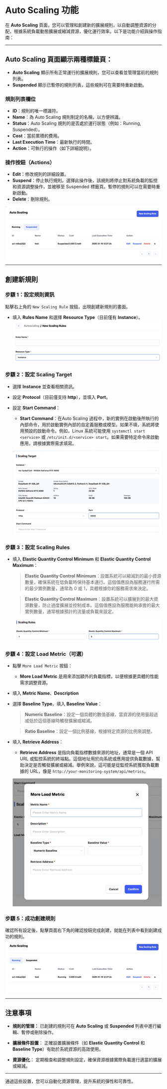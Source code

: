 # Auto Scaling 功能

在 **Auto Scaling** 頁面，您可以管理和創建新的擴展規則，以自動調整資源的分配，根據系統負載動態擴展或縮減資源，優化運行效率。以下是功能介紹與操作指南：

---

## **Auto Scaling** 頁面顯示兩種標籤頁：

- **Auto Scaling** 顯示所有正常運行的擴展規則，您可以查看並管理當前的規則列表。
- **Suspended** 顯示已暫停的規則列表，這些規則可在需要時重新啟動。

### **規則列表欄位**

- **ID**：規則的唯一標識符。
- **Name**：為 Auto Scaling 規則制定的名稱，以方便辨識。
- **Status**：Auto Scaling 規則的是否處於運行狀態（例如：Running, Suspended）。
- **Cost**：當前累積的費用。
- **Last Execution Time**：最新執行的時間。
- **Action**：可執行的操作（如下詳細說明）。

### **操作按鈕（Actions）**

- **Edit**：修改規則的詳細設置。
- **Suspend**：停止執行規則。選擇此操作後，該規則將停止對系統負載的監控和資源調整操作，並被移至 Suspended 標籤頁。暫停的規則可以在需要時重新啟動。
- **Delete**：刪除規則。

![Auto scaling list](../../../../docs-images/p07/01.Auto%20scaling%20list.jpg)

---

## **創建新規則**

### **步驟 1：設定規則資訊**

點擊右上角的 `New Scaling Rule` 按鈕，出現創建新規則的畫面。

- 填入 **Rules Name** 和選擇 **Resource Type**（目前僅有 **Instance**）。
  ![New Scaling Rule](../../../../docs-images/p07/02.New%20Scaling%20Rules.jpg)

### **步驟 2：設定 Scaling Target**

- 選擇 **Instance** 並查看相關資訊。
- 設定 **Protocol**（目前僅支持 **http**），並填入 **Port**。
- 設定 **Start Command**：

  - **Start Command**：在Auto Scaling 過程中，新的實例在啟動後所執行的內部命令，用於啟動實例內部的自定義服務或模型。如果不填，系統將使用預設的啟動命令。例如，Linux 系統可能使用 `systemctl start <service>` 或 `/etc/init.d/<service> start`。如果需要特定命令來啟動應用，請根據實際需求填寫。

  ![New Scaling Rule](../../../../docs-images/p07/03.Scaling%20Target.jpg)

### **步驟 3：設定 Scaling Rules**

- 填入 **Elastic Quantity Control Minimum** 和 **Elastic Quantity Control Maximum**：

  > **Elastic Quantity Control Minimum**：設置系統可以縮減到的最小資源數量，確保系統在低負載時保持基本運行。這個值應設為服務運行所需的最少實例數量，通常為 0 或 1，具體根據你的服務需求來決定。

  > **Elastic Quantity Control Maximum**：設置系統可以擴展到的最大資源數量，防止過度擴展並控制成本。這個值應設為服務能夠承擔的最大實例數量，通常根據預計的流量或負載來設定。

  ![Scaling Rule](../../../../docs-images/p07/04.Elastic%20Quantity%20Control.jpg)

### **步驟 4：設定 Load Metric（可選）**

- 點擊 `More Load Metric` 按鈕：

  - **More Load Metric** 是用來添加額外的負載指標，以便根據更具體的性能需求調整資源。

- 填入 **Metric Name**、**Description**

- 選擇 **Baseline Type**，填入 **Baseline Value**：

  > **Numeric Baseline**：設定一個具體的數值基線，當資源的使用量超過或低於這個基線時觸發擴展或縮減。

  > **Ratio Baseline**：設定一個比例基線，根據特定資源的比例來調整。

- 填入 **Retrieve Address**：

  - **Retrieve Address** 是指向負載指標數據來源的地址，通常是一個 API URL 或監控系統的終端點。這個地址用於向系統或應用提供負載數據，幫助決定是否觸發擴展或縮減。舉例來說，這可能是從監控系統獲取負載數據的 URL，像是 `http://your-monitoring-system/api/metrics`。

  ![Scaling Rule](../../../../docs-images/p07/05.More%20Load%20Metric.jpg)

### **步驟 5：成功創建規則**

確認所有設定後，點擊頁面右下角的確認按鈕完成創建，就能在列表中看到創建成功的規則。
![Rule list](../../../../docs-images/p07/06.Rule%20list.jpg)

---

## **注意事項**

- **規則的管理：**
  已創建的規則可在 **Auto Scaling** 或 **Suspended** 列表中進行編輯、暫停或刪除操作。

- **擴展條件設置**：
  正確設置擴展條件（如 **Elastic Quantity Control** 和 **Baseline Type**）有助於系統資源的高效使用。

- **資源優化**：
  定期檢查和調整規則設定，確保資源根據實際負載進行適當的擴展或縮減。

---

通過這些設置，您可以自動化資源管理，提升系統的彈性和可靠性。
